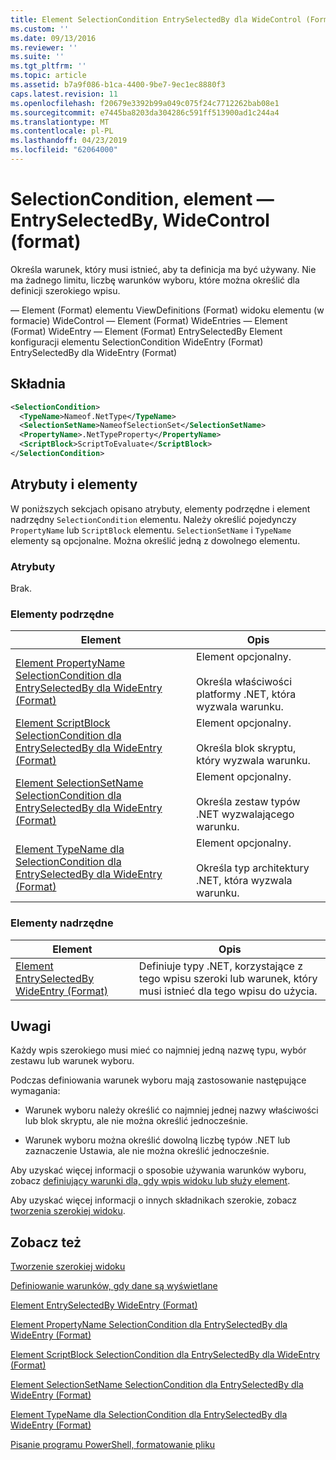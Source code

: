 ```yaml
---
title: Element SelectionCondition EntrySelectedBy dla WideControl (Format) | Dokumentacja firmy Microsoft
ms.custom: ''
ms.date: 09/13/2016
ms.reviewer: ''
ms.suite: ''
ms.tgt_pltfrm: ''
ms.topic: article
ms.assetid: b7a9f086-b1ca-4400-9be7-9ec1ec8880f3
caps.latest.revision: 11
ms.openlocfilehash: f20679e3392b99a049c075f24c7712262bab08e1
ms.sourcegitcommit: e7445ba8203da304286c591ff513900ad1c244a4
ms.translationtype: MT
ms.contentlocale: pl-PL
ms.lasthandoff: 04/23/2019
ms.locfileid: "62064000"
---
```

# <a name="selectioncondition-element-for-entryselectedby-for-widecontrol-format"></a>SelectionCondition, element — EntrySelectedBy, WideControl (format)

Określa warunek, który musi istnieć, aby ta definicja ma być używany. Nie ma żadnego limitu, liczbę warunków wyboru, które można określić dla definicji szerokiego wpisu.

— Element (Format) elementu ViewDefinitions (Format) widoku elementu (w formacie) WideControl — Element (Format) WideEntries — Element (Format) WideEntry — Element (Format) EntrySelectedBy Element konfiguracji elementu SelectionCondition WideEntry (Format) EntrySelectedBy dla WideEntry (Format)

## <a name="syntax"></a>Składnia

```xml
<SelectionCondition>
  <TypeName>Nameof.NetType</TypeName>
  <SelectionSetName>NameofSelectionSet</SelectionSetName>
  <PropertyName>.NetTypeProperty</PropertyName>
  <ScriptBlock>ScriptToEvaluate</ScriptBlock>
</SelectionCondition>
```

## <a name="attributes-and-elements"></a>Atrybuty i elementy

W poniższych sekcjach opisano atrybuty, elementy podrzędne i element nadrzędny `SelectionCondition` elementu. Należy określić pojedynczy `PropertyName` lub `ScriptBlock` elementu. `SelectionSetName` i `TypeName` elementy są opcjonalne. Można określić jedną z dowolnego elementu.

### <a name="attributes"></a>Atrybuty

Brak.

### <a name="child-elements"></a>Elementy podrzędne

|Element|Opis|
|-------------|-----------------|
|[Element PropertyName SelectionCondition dla EntrySelectedBy dla WideEntry (Format)](./propertyname-element-for-selectioncondition-for-entryselectedby-for-wideentry-format.md)|Element opcjonalny.<br /><br /> Określa właściwości platformy .NET, która wyzwala warunku.|
|[Element ScriptBlock SelectionCondition dla EntrySelectedBy dla WideEntry (Format)](./scriptblock-element-for-selectioncondition-for-entryselectedby-for-widecontrol-format.md)|Element opcjonalny.<br /><br /> Określa blok skryptu, który wyzwala warunku.|
|[Element SelectionSetName SelectionCondition dla EntrySelectedBy dla WideEntry (Format)](./selectionsetname-element-for-selectioncondition-for-entryselectedby-for-wideentry-format.md)|Element opcjonalny.<br /><br /> Określa zestaw typów .NET wyzwalającego warunku.|
|[Element TypeName dla SelectionCondition dla EntrySelectedBy dla WideEntry (Format)](./typename-element-for-selectioncondition-for-entryselectedby-for-widecontrol-format.md)|Element opcjonalny.<br /><br /> Określa typ architektury .NET, która wyzwala warunku.|

### <a name="parent-elements"></a>Elementy nadrzędne

|Element|Opis|
|-------------|-----------------|
|[Element EntrySelectedBy WideEntry (Format)](./entryselectedby-element-for-wideentry-format.md)|Definiuje typy .NET, korzystające z tego wpisu szeroki lub warunek, który musi istnieć dla tego wpisu do użycia.|

## <a name="remarks"></a>Uwagi

Każdy wpis szerokiego musi mieć co najmniej jedną nazwę typu, wybór zestawu lub warunek wyboru.

Podczas definiowania warunek wyboru mają zastosowanie następujące wymagania:

- Warunek wyboru należy określić co najmniej jednej nazwy właściwości lub blok skryptu, ale nie można określić jednocześnie.

- Warunek wyboru można określić dowolną liczbę typów .NET lub zaznaczenie Ustawia, ale nie można określić jednocześnie.

Aby uzyskać więcej informacji o sposobie używania warunków wyboru, zobacz [definiujący warunki dla, gdy wpis widoku lub służy element](./defining-conditions-for-displaying-data.md).

Aby uzyskać więcej informacji o innych składnikach szerokie, zobacz [tworzenia szerokiej widoku](./creating-a-wide-view.md).

## <a name="see-also"></a>Zobacz też

[Tworzenie szerokiej widoku](./creating-a-wide-view.md)

[Definiowanie warunków, gdy dane są wyświetlane](./defining-conditions-for-displaying-data.md)

[Element EntrySelectedBy WideEntry (Format)](./entryselectedby-element-for-wideentry-format.md)

[Element PropertyName SelectionCondition dla EntrySelectedBy dla WideEntry (Format)](./propertyname-element-for-selectioncondition-for-entryselectedby-for-wideentry-format.md)

[Element ScriptBlock SelectionCondition dla EntrySelectedBy dla WideEntry (Format)](./scriptblock-element-for-selectioncondition-for-entryselectedby-for-widecontrol-format.md)

[Element SelectionSetName SelectionCondition dla EntrySelectedBy dla WideEntry (Format)](./selectionsetname-element-for-selectioncondition-for-entryselectedby-for-wideentry-format.md)

[Element TypeName dla SelectionCondition dla EntrySelectedBy dla WideEntry (Format)](./typename-element-for-selectioncondition-for-entryselectedby-for-widecontrol-format.md)

[Pisanie programu PowerShell, formatowanie pliku](./writing-a-powershell-formatting-file.md)
